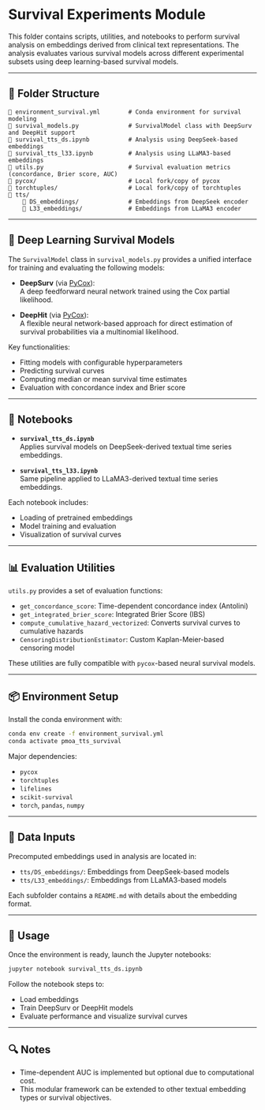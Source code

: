 # Survival Experiments Module

This folder contains scripts, utilities, and notebooks to perform survival analysis on embeddings derived from clinical text representations. The analysis evaluates various survival models across different experimental subsets using deep learning-based survival models.

---

## 📁 Folder Structure

```
📄 environment_survival.yml        # Conda environment for survival modeling
📄 survival_models.py              # SurvivalModel class with DeepSurv and DeepHit support
📄 survival_tts_ds.ipynb           # Analysis using DeepSeek-based embeddings
📄 survival_tts_l33.ipynb          # Analysis using LLaMA3-based embeddings
📄 utils.py                        # Survival evaluation metrics (concordance, Brier score, AUC)
📁 pycox/                          # Local fork/copy of pycox
📁 torchtuples/                    # Local fork/copy of torchtuples
📁 tts/
    📁 DS_embeddings/              # Embeddings from DeepSeek encoder
    📁 L33_embeddings/             # Embeddings from LLaMA3 encoder
```

---

## 🧠 Deep Learning Survival Models

The `SurvivalModel` class in `survival_models.py` provides a unified interface for training and evaluating the following models:

- **DeepSurv** (via [PyCox](https://github.com/havakv/pycox)):  
  A deep feedforward neural network trained using the Cox partial likelihood.

- **DeepHit** (via [PyCox](https://github.com/havakv/pycox)):  
  A flexible neural network-based approach for direct estimation of survival probabilities via a multinomial likelihood.

Key functionalities:
- Fitting models with configurable hyperparameters
- Predicting survival curves
- Computing median or mean survival time estimates
- Evaluation with concordance index and Brier score

---

## 📘 Notebooks

- **`survival_tts_ds.ipynb`**  
  Applies survival models on DeepSeek-derived textual time series embeddings.

- **`survival_tts_l33.ipynb`**  
  Same pipeline applied to LLaMA3-derived textual time series embeddings.

Each notebook includes:
- Loading of pretrained embeddings
- Model training and evaluation
- Visualization of survival curves

---

## 📊 Evaluation Utilities

`utils.py` provides a set of evaluation functions:

- `get_concordance_score`: Time-dependent concordance index (Antolini)
- `get_integrated_brier_score`: Integrated Brier Score (IBS)
- `compute_cumulative_hazard_vectorized`: Converts survival curves to cumulative hazards
- `CensoringDistributionEstimator`: Custom Kaplan-Meier-based censoring model

These utilities are fully compatible with `pycox`-based neural survival models.

---

## 📦 Environment Setup

Install the conda environment with:

```bash
conda env create -f environment_survival.yml
conda activate pmoa_tts_survival
```

Major dependencies:
- `pycox`
- `torchtuples`
- `lifelines`
- `scikit-survival`
- `torch`, `pandas`, `numpy`

---

## 🧪 Data Inputs

Precomputed embeddings used in analysis are located in:

- `tts/DS_embeddings/`: Embeddings from DeepSeek-based models
- `tts/L33_embeddings/`: Embeddings from LLaMA3-based models

Each subfolder contains a `README.md` with details about the embedding format.

---

## 🚀 Usage

Once the environment is ready, launch the Jupyter notebooks:

```bash
jupyter notebook survival_tts_ds.ipynb
```

Follow the notebook steps to:
- Load embeddings
- Train DeepSurv or DeepHit models
- Evaluate performance and visualize survival curves

---

## 🔍 Notes

- Time-dependent AUC is implemented but optional due to computational cost.
- This modular framework can be extended to other textual embedding types or survival objectives.
